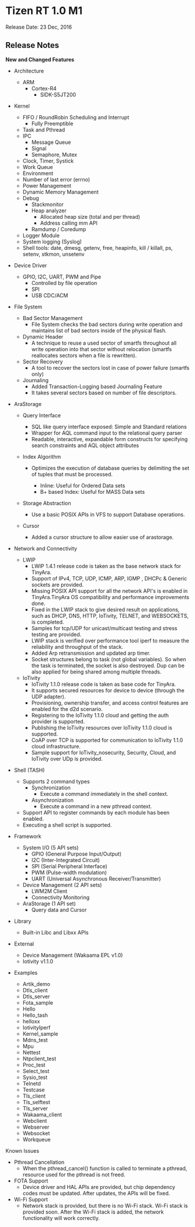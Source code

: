 # Tizen RT 1.0 M1

Release Date: 23 Dec, 2016

## Release Notes

**New and Changed Features**

- Architecture
  - ARM
    - Cortex-R4
      - SIDK-S5JT200
- Kernel
  - FIFO / RoundRobin Scheduling and Interrupt
    - Fully Preemptible
  - Task and Pthread
  - IPC
    - Message Queue
    - Signal
    - Semaphore, Mutex
  - Clock, Timer, Systick
  - Work Queue
  - Environment
  - Number of last error (errno)
  - Power Management
  - Dynamic Memory Management
  - Debug
    - Stackmonitor
    - Heap analyzer
      - Allocated heap size (total and per thread)
      - Address calling mm API
    - Ramdump / Coredump
  - Logger Module
  - System logging (Syslog)
  - Shell tools: date, dmesg, getenv, free, heapinfo, kill / killall, ps, setenv, stkmon, unsetenv
- Device Driver
  - GPIO, I2C, UART, PWM and Pipe
    - Controlled by file operation
    - SPI
    - USB CDC/ACM
- File System
  - Bad Sector Management
    - File System checks the bad sectors during write operation and maintains list of bad sectors inside of the physical flash.
  - Dynamic Header
    - A technique to reuse a used sector of smartfs throughout all write operation into that sector without relocation (smartfs reallocates sectors when a file is rewritten).
  - Sector Recovery
    - A tool to recover the sectors lost in case of power failure (smartfs only)
  - Journaling
    - Added Transaction-Logging based Journaling Feature
    - It takes several sectors based on number of file descriptors.
- AraStorage

  - Query Interface
    - SQL like query interface exposed: Simple and Standard  relations
    - Wrapper for AQL command input to the relational query parser
    - Readable, interactive, expandable form constructs for specifying search constraints and AQL object attributes
  - Index Algorithm

    - Optimizes the execution of database queries by delimiting the set of tuples that must be processed.

      - Inline: Useful for Ordered Data sets
      - B+ based Index: Useful for MASS Data sets
  - Storage Abstraction

    - Use a basic POSIX APIs in VFS to support Database operations.
  - Cursor

    - Added a cursor structure to allow easier use of arastorage.
- Network and Connectivity
  - LWIP
    - LWIP 1.4.1 release code is taken as the base network stack for TinyAra.
    - Support of IPv4, TCP, UDP, ICMP, ARP, IGMP , DHCPc & Generic sockets are provided.
    - Missing POSIX API support for all the network API's is enabled in TinyAra.TinyAra OS compatibility and performance improvements done.
    - Fixed in the LWIP stack to give desired result on applications, such as DHCP, DNS, HTTP, IoTivity, TELNET, and WEBSOCKETS, is completed.
    - Samples for tcp/UDP for unicast/multicast testing and stress testing are provided.
    - LWIP stack is verified over performance tool iperf to measure the reliability and throughput of the stack.
    - Added Arp retransmission and updated arp timer.
    - Socket structures belong to task (not global variables). So when the task is terminated, the socket is also destroyed. Dup can be also applied for being shared among multiple threads.
  - IoTivity
    - IoTivity 1.1.0 release code is taken as base code for TinyAra.
    - It supports secured resources for device to device (through the UDP adapter).
    - Provisioning, ownership transfer, and access control features are enabled for the d2d scenario.
    - Registering to the IoTivity 1.1.0 cloud and getting the auth provider is supported.
    - Publishing the IoTivity resources over IoTivity 1.1.0 cloud is supported.
    - CoAP over TCP is supported for communication to IoTivity 1.1.0 cloud infrastructure.
    - Sample support for IoTivity_nosecurity, Security, Cloud, and IoTivity over UDp is provided.
- Shell (TASH)
  - Supports 2 command types
    - Synchronization
      - Execute a command immediately in the shell context.
    - Asynchronization
      - Execute a command in a new pthread context.
  - Support API to register commands by each module has been enabled.
  - Executing a shell script is supported.
- Framework
  - System I/O (5 API sets)
    - GPIO (General Purpose Input/Output)
    - I2C (Inter-Integrated Circuit)
    - SPI (Serial Peripheral Interface)
    - PWM (Pulse-width modulation)
    - UART (Universal Asynchronous Receiver/Transmitter)
  - Device Management (2 API sets)
    - LWM2M Client
    - Connectivity Monitoring
  - AraStorage (1 API set)
    - Query data and Cursor
- Library
  - Built-in Libc and Libxx APIs
- External
  - Device Management (Wakaama EPL v1.0)
  - Iotivity v1.1.0
- Examples
  - Artik_demo
  - Dtls_client
  - Dtls_server
  - Fota_sample
  - Hello
  - Hello_tash
  - helloxx
  - IotivityIperf
  - Kernel_sample
  - Mdns_test
  - Mpu
  - Nettest
  - Ntpclient_test
  - Proc_test
  - Select_test
  - Sysio_test
  - Telnetd
  - Testcase
  - Tls_client
  - Tls_selftest
  - Tls_server
  - Wakaama_client
  - Webclient
  - Webserver
  - Websocket
  - Workqueue

Known Issues

- Pthread Cancellation
  - When the pthread_cancel() function is called to terminate a pthread, resource used for the pthread is not freed.
- FOTA Support
  - Device driver and HAL APIs are provided, but chip dependency codes must be updated. After updates, the APIs will be fixed.
- Wi-Fi Support
  - Network stack is provided, but there is no Wi-Fi stack.  Wi-Fi stack is provided soon. After the Wi-Fi stack is added, the network functionality will work correctly.
